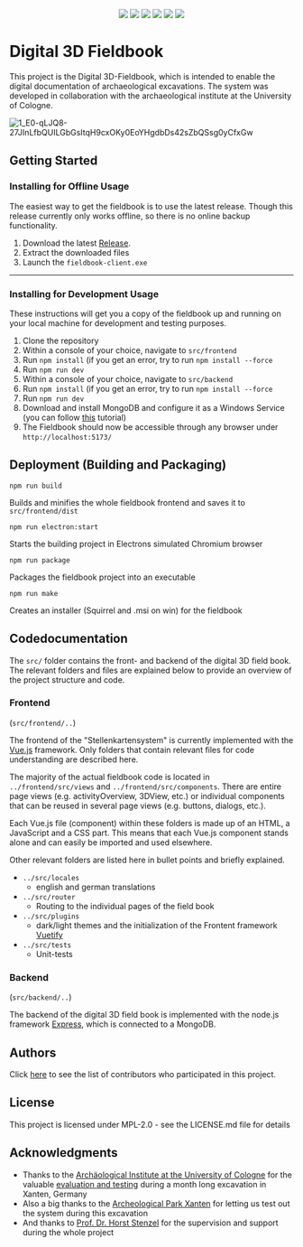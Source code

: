 <p align="center">
  <a href="https://github.com/TMink/Digitales-3D-Feldbuch/releases/latest" alt="Version">
      <img src="https://img.shields.io/github/package-json/v/TMink/Digitales-3D-Feldbuch?filename=src%2Ffrontend%2Fpackage.json" /></a>
  <a href="https://github.com/TMink/Digitales-3D-Feldbuch/graphs/contributors" alt="Contributors">
      <img src="https://img.shields.io/github/contributors/TMink/Digitales-3D-Feldbuch" /></a>
  <a alt="Downloads">
      <img src="https://img.shields.io/github/downloads/TMink/Digitales-3D-Feldbuch/total" /></a>
  <a alt="Closed Issues">
      <img src="https://img.shields.io/github/issues-closed/TMink/Digitales-3D-Feldbuch" /></a>
  <a alt="Commit Activity">
      <img src="https://img.shields.io/github/commit-activity/m/TMink/Digitales-3D-Feldbuch" /></a>
  <a alt="Licence">
      <img src="https://img.shields.io/github/license/TMink/Digitales-3D-Feldbuch"/></a>
</p>

        
# Digital 3D Fieldbook

This project is the Digital 3D-Fieldbook, which is intended to enable the digital documentation of archaeological excavations. The system was developed in collaboration with the archaeological institute at the University of Cologne.

![1_E0-qLJQ8-27JInLfbQUILGbGsItqH9cxOKy0EoYHgdbDs42sZbQSsg0yCfxGw](https://github.com/TMink/Digitales-3D-Feldbuch-Projekt-3-/assets/15029310/6c346cf9-7834-44d9-b4d0-6d29d6aa6307)



## Getting Started

### Installing for Offline Usage

The easiest way to get the fieldbook is to use the latest release. Though this release currently only works offline, so there is no online backup functionality.

1. Download the latest [Release](https://github.com/TMink/Digitales-3D-Feldbuch-Projekt-3-/releases).
2. Extract the downloaded files
3. Launch the `fieldbook-client.exe`

___

### Installing for Development Usage

These instructions will get you a copy of the fieldbook up and running on your local machine for development and testing purposes.

1. Clone the repository
2. Within a console of your choice, navigate to `src/frontend`
3. Run `npm install` (if you get an error, try to run `npm install --force`
4. Run `npm run dev`
5. Within a console of your choice, navigate to `src/backend`
6. Run `npm install` (if you get an error, try to run `npm install --force`
7. Run `npm run dev`
8. Download and install MongoDB and configure it as a Windows Service (you can follow [this](https://www.mongodb.com/docs/manual/tutorial/install-mongodb-on-windows/) tutorial)
9. The Fieldbook should now be accessible through any browser under `http://localhost:5173/`



## Deployment (Building and Packaging)
```
npm run build
```
Builds and minifies the whole fieldbook frontend and saves it to `src/frontend/dist`

```
npm run electron:start
```
Starts the building project in Electrons simulated Chromium browser

```
npm run package
```
Packages the fieldbook project into an executable

```
npm run make
```
Creates an installer (Squirrel and .msi on win) for the fieldbook

## Codedocumentation
The `src/` folder contains the front- and backend of the digital 3D field book. The relevant folders and files are explained below to provide an overview of the project structure and code.


### Frontend 
(`src/frontend/..`)

The frontend of the "Stellenkartensystem" is currently implemented with the [Vue.js](https://vuejs.org/) framework. Only folders that contain relevant files for code understanding are described here.

The majority of the actual fieldbook code is located in `../frontend/src/views` and `../frontend/src/components`. There are entire page views (e.g. activityOverview, 3DView, etc.) or individual components that can be reused in several page views (e.g. buttons, dialogs, etc.).

Each Vue.js file (component) within these folders is made up of an HTML, a JavaScript and a CSS part. This means that each Vue.js component stands alone and can easily be imported and used elsewhere.


Other relevant folders are listed here in bullet points and briefly explained.

  - `../src/locales`
    - english and german translations
  - `../src/router`
    - Routing to the individual pages of the field book
  - `../src/plugins`
    - dark/light themes and the initialization of the Frontent framework [Vuetify](https://vuetifyjs.com/en/)
  - `../src/tests`
     - Unit-tests

### Backend 
(`src/backend/..`)

The backend of the digital 3D field book is implemented with the node.js framework [Express](https://expressjs.com/), which is connected to a MongoDB.


## Authors

Click [here](https://github.com/TMink/Digitales-3D-Feldbuch-Projekt-3-/graphs/contributors) to see the list of contributors who participated in this project.

## License
This project is licensed under MPL-2.0 - see the LICENSE.md file for details

## Acknowledgments

- Thanks to the [Archäological Institute at the University of Cologne](https://archaeologie.phil-fak.uni-koeln.de/) for the valuable [evaluation and testing](https://archaeologie.phil-fak.uni-koeln.de/forschung/aktuelle-forschungen/detail-fa/eine-erste-kampagne-der-deutsch-niederlaendischen-lehrgrabung-auf-insula-29-der-colonia-ulpia-traiana-cut-1#news3631) during a month long excavation in Xanten, Germany
- Also a big thanks to the [Archeological Park Xanten](https://apx.lvr.de/de/willkommen/willkommen_1.html) for letting us test out the system during this excavation
- And thanks to [Prof. Dr. Horst Stenzel](https://www.th-koeln.de/personen/horst.stenzel/) for the supervision and support during the whole project
